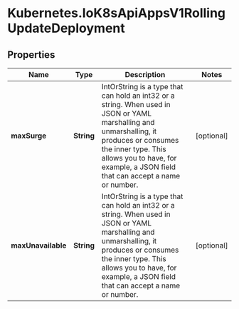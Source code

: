 # Kubernetes.IoK8sApiAppsV1RollingUpdateDeployment

## Properties

Name | Type | Description | Notes
------------ | ------------- | ------------- | -------------
**maxSurge** | **String** | IntOrString is a type that can hold an int32 or a string.  When used in JSON or YAML marshalling and unmarshalling, it produces or consumes the inner type.  This allows you to have, for example, a JSON field that can accept a name or number. | [optional] 
**maxUnavailable** | **String** | IntOrString is a type that can hold an int32 or a string.  When used in JSON or YAML marshalling and unmarshalling, it produces or consumes the inner type.  This allows you to have, for example, a JSON field that can accept a name or number. | [optional] 


